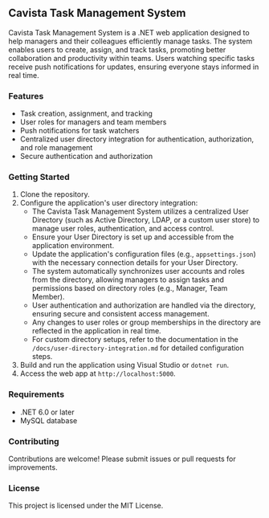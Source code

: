 ## Cavista Task Management System

Cavista Task Management System is a .NET web application designed to help managers and their colleagues efficiently manage tasks. The system enables users to create, assign, and track tasks, promoting better collaboration and productivity within teams. Users watching specific tasks receive push notifications for updates, ensuring everyone stays informed in real time.

### Features

- Task creation, assignment, and tracking
- User roles for managers and team members
- Push notifications for task watchers
- Centralized user directory integration for authentication, authorization, and role management
- Secure authentication and authorization

### Getting Started

1. Clone the repository.
3. Configure the application's user directory integration:
    - The Cavista Task Management System utilizes a centralized User Directory (such as Active Directory, LDAP, or a custom user store) to manage user roles, authentication, and access control.
    - Ensure your User Directory is set up and accessible from the application environment.
    - Update the application's configuration files (e.g., `appsettings.json`) with the necessary connection details for your User Directory.
    - The system automatically synchronizes user accounts and roles from the directory, allowing managers to assign tasks and permissions based on directory roles (e.g., Manager, Team Member).
    - User authentication and authorization are handled via the directory, ensuring secure and consistent access management.
    - Any changes to user roles or group memberships in the directory are reflected in the application in real time.
    - For custom directory setups, refer to the documentation in the `/docs/user-directory-integration.md` for detailed configuration steps.
3. Build and run the application using Visual Studio or `dotnet run`.
4. Access the web app at `http://localhost:5000`.

### Requirements

- .NET 6.0 or later
- MySQL database

### Contributing

Contributions are welcome! Please submit issues or pull requests for improvements.

### License

This project is licensed under the MIT License.
